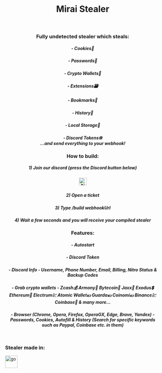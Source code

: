 
<h1 align="center">Mirai Stealer</h1>
<h1 align="center"> <img align="middle" src="https://cdn.discordapp.com/attachments/928696158610669568/1050013986269167707/image.png" alt=""></h1>
<h3 align="center">Fully undetected stealer which steals:</h3>
<h5 align="center">- Cookies🍪</h7>
<h5 align="center">- Passwords🔑</h7>
<h5 align="center">- Crypto Wallets👛</h7>
<h5 align="center">- Extensions🗃️</h7>
<h5 align="center">- Bookmarks📑</h7>
<h5 align="center">- History📜</h7>
<h5 align="center">- Local Storage📁</h7>
<br>
<h5 align="center">- Discord Tokens🌐</h7>
<br>
...and send everything to your webhook!

<h3 align="center">How to build:</h3>
<h5 align="center">1) Join our discord (press the Discord button below)</h7>
<h5 align="center"> <a href="https://discord.gg/haYgfm8BzP" target="_blank" rel="noreferrer"> <img src="[https://www.freepnglogos.com/uploads/discord-logo-png/discord-logo-logodownload-download-logotipos-1.png](https://assets-global.website-files.com/6257adef93867e50d84d30e2/636e0a6a49cf127bf92de1e2_icon_clyde_blurple_RGB.png)" alt="Discord Server" width="25" height="25"/> </a></h7>
<h5 align="center">2) Open a ticket</h7>
<h5 align="center">3) Type /build webhookUrl</h7>
<h5 align="center">4) Wait a few seconds and you will receive your compiled stealer</h7>

<h3 align="center">Features:</h3>
<h5 align="center">- Autostart</h7>
<h5 align="center">- Discord Token</h7>
<h5 align="center">- Discord Info - Username, Phone Number, Email, Billing, Nitro Status & Backup Codes</h7>
<h5 align="center">- Grab crypto wallets - Zcash💰 Armony💸 Bytecoin👛 Jaxx🤑 Exodus💲 Ethereum💎 Electrum💹 Atomic Wallet💵 Guarda💴 Coinomi💷 Binance💹 Coinbase🏦 & many more...</h7>
<h5 align="center">- Browser (Chrome, Opera, Firefox, OperaGX, Edge, Brave, Yandex) - Passwords, Cookies, Autofill & History (Search for specific keywords such as Paypal, Coinbase etc. in them)</h7>
</p>
<br>
<h3 align="left">Stealer made in:</h3>
<p align="left"> <a href="https://golang.org" target="_blank" rel="noreferrer"> <img src="https://upload.wikimedia.org/wikipedia/commons/thumb/d/d4/Javascript-shield.svg/1200px-Javascript-shield.svg.png" alt="go" width="40" height="40"/> </a> </p>
